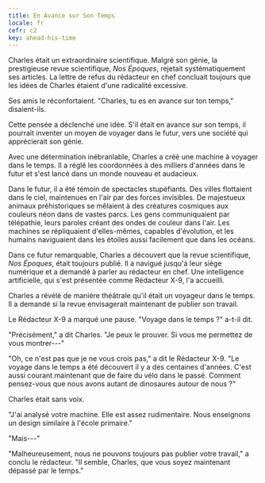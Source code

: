 ```yaml
---
title: En Avance sur Son Temps
locale: fr
cefr: c2
key: ahead-his-time
---
```


Charles était un extraordinaire scientifique. Malgré son génie, la prestigieuse revue scientifique, *Nos Époques*, rejetait systématiquement ses articles. La lettre de refus du rédacteur en chef concluait toujours que les idées de Charles étaient d'une radicalité excessive.

Ses amis le réconfortaient. "Charles, tu es en avance sur ton temps," disaient-ils.

Cette pensée a déclenché une idée. S'il était en avance sur son temps, il pourrait inventer un moyen de voyager dans le futur, vers une société qui apprécierait son génie.

Avec une détermination inébranlable, Charles a créé une machine à voyager dans le temps. Il a réglé les coordonnées à des milliers d'années dans le futur et s'est lancé dans un monde nouveau et audacieux.

Dans le futur, il a été témoin de spectacles stupéfiants. Des villes flottaient dans le ciel, maintenues en l'air par des forces invisibles. De majestueux animaux préhistoriques se mêlaient à des créatures cosmiques aux couleurs néon dans de vastes parcs. Les gens communiquaient par télépathie, leurs paroles créant des ondes de couleur dans l'air. Les machines se répliquaient d'elles-mêmes, capables d'évolution, et les humains naviguaient dans les étoiles aussi facilement que dans les océans.

Dans ce futur remarquable, Charles a découvert que la revue scientifique, *Nos Époques*, était toujours publié. Il a navigué jusqu'à leur siège numérique et a demandé à parler au rédacteur en chef. Une intelligence artificielle, qui s'est présentée comme Rédacteur X-9, l'a accueilli.

Charles a révélé de manière théâtrale qu'il était un voyageur dans le temps. Il a demandé si la revue envisagerait maintenant de publier son travail.

Le Rédacteur X-9 a marqué une pause. "Voyage dans le temps ?" a-t-il dit.

"Précisément," a dit Charles. "Je peux le prouver. Si vous me permettez de vous montrer---"

"Oh, ce n'est pas que je ne vous crois pas," a dit le Rédacteur X-9. "Le voyage dans le temps a été découvert il y a des centaines d'années. C'est aussi courant maintenant que de faire du vélo dans le passé. Comment pensez-vous que nous avons autant de dinosaures autour de nous ?"

Charles était sans voix.

"J'ai analysé votre machine. Elle est assez rudimentaire. Nous enseignons un design similaire à l'école primaire."

"Mais---"

"Malheureusement, nous ne pouvons toujours pas publier votre travail," a conclu le rédacteur. "Il semble, Charles, que vous soyez maintenant dépassé par le temps."